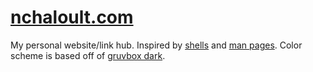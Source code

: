 # [nchaloult.com](https://nchaloult.com)

My personal website/link hub. Inspired by [shells](https://en.wikipedia.org/wiki/Unix_shell) and [man pages](https://en.wikipedia.org/wiki/Man_page). Color scheme is based off of [gruvbox dark](https://github.com/morhetz/gruvbox).

